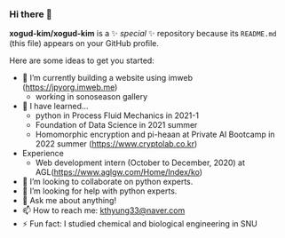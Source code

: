 ### Hi there 👋

**xogud-kim/xogud-kim** is a ✨ _special_ ✨ repository because its `README.md` (this file) appears on your GitHub profile.

Here are some ideas to get you started:

- 🔭 I’m currently building a website using imweb (https://jpyorg.imweb.me)
  * working in sonoseason gallery
- 🌱 I have learned...
  * python in Process Fluid Mechanics in 2021-1
  * Foundation of Data Science in 2021 summer
  * Homomorphic encryption and pi-heaan at Private AI Bootcamp in 2022 summer (https://www.cryptolab.co.kr)
- Experience
  * Web development intern (October to December, 2020) at AGL(https://www.aglgw.com/Home/Index/ko)
- 👯 I’m looking to collaborate on python experts. 
- 🤔 I’m looking for help with python experts. 
- 💬 Ask me about anything!
- 📫 How to reach me: kthyung33@naver.com 
- ⚡ Fun fact: I studied chemical and biological engineering in SNU
